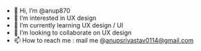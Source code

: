 - 👋 Hi, I’m @anup870
- 👀 I’m interested in UX design
- 🌱 I’m currently learning UX design / UI
- 💞️ I’m looking to collaborate on UX design
- 📫 How to reach me : mail me @anupsrivastav0114@gmail.com

<!---
anup870/anup870 is a ✨ special ✨ repository because its `README.md` (this file) appears on your GitHub profile.
You can click the Preview link to take a look at your changes.
--->
